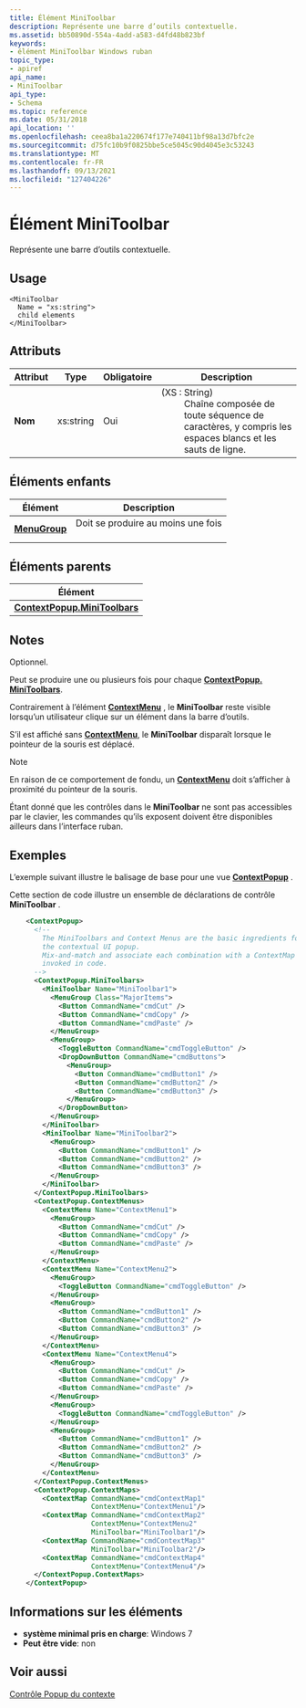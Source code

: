 ```yaml
---
title: Élément MiniToolbar
description: Représente une barre d’outils contextuelle.
ms.assetid: bb50890d-554a-4add-a583-d4fd48b823bf
keywords:
- élément MiniToolbar Windows ruban
topic_type:
- apiref
api_name:
- MiniToolbar
api_type:
- Schema
ms.topic: reference
ms.date: 05/31/2018
api_location: ''
ms.openlocfilehash: ceea8ba1a220674f177e740411bf98a13d7bfc2e
ms.sourcegitcommit: d75fc10b9f0825bbe5ce5045c90d4045e3c53243
ms.translationtype: MT
ms.contentlocale: fr-FR
ms.lasthandoff: 09/13/2021
ms.locfileid: "127404226"
---
```

# <a name="minitoolbar-element"></a>Élément MiniToolbar

Représente une barre d’outils contextuelle.

## <a name="usage"></a>Usage

``` syntax
<MiniToolbar
  Name = "xs:string">
  child elements
</MiniToolbar>
```

## <a name="attributes"></a>Attributs



| Attribut           | Type                 | Obligatoire       | Description                                                                                                                                                                                                                |
|---------------------|----------------------|----------------|----------------------------------------------------------------------------------------------------------------------------------------------------------------------------------------------------------------------------|
| **Nom**<br/> | xs:string<br/> | Oui<br/> | <dt> (XS : String)<br/> </dt> <dd> Chaîne composée de toute séquence de caractères, y compris les espaces blancs et les sauts de ligne.<br/> </dd> </dl> |



## <a name="child-elements"></a>Éléments enfants



| Élément                                                         | Description                                     |
|-----------------------------------------------------------------|-------------------------------------------------|
| [**MenuGroup**](windowsribbon-element-menugroup.md)<br/> | Doit se produire au moins une fois<br/> <br/> |



## <a name="parent-elements"></a>Éléments parents



| Élément                                                                                         |
|-------------------------------------------------------------------------------------------------|
| [**ContextPopup.MiniToolbars**](windowsribbon-element-contextpopup-minitoolbars.md)<br/> |



## <a name="remarks"></a>Notes

Optionnel.

Peut se produire une ou plusieurs fois pour chaque [**ContextPopup. MiniToolbars**](windowsribbon-element-contextpopup-minitoolbars.md).

Contrairement à l’élément [**ContextMenu**](windowsribbon-element-contextmenu.md) , le **MiniToolbar** reste visible lorsqu’un utilisateur clique sur un élément dans la barre d’outils.

S’il est affiché sans [**ContextMenu**](windowsribbon-element-contextmenu.md), le **MiniToolbar** disparaît lorsque le pointeur de la souris est déplacé.

> [!Note]  
> En raison de ce comportement de fondu, un [**ContextMenu**](windowsribbon-element-contextmenu.md) doit s’afficher à proximité du pointeur de la souris.

 

Étant donné que les contrôles dans le **MiniToolbar** ne sont pas accessibles par le clavier, les commandes qu’ils exposent doivent être disponibles ailleurs dans l’interface ruban.

## <a name="examples"></a>Exemples

L’exemple suivant illustre le balisage de base pour une vue [**ContextPopup**](windowsribbon-element-contextpopup.md) .

Cette section de code illustre un ensemble de déclarations de contrôle **MiniToolbar** .


```XML
    <ContextPopup>
      <!--
        The MiniToolbars and Context Menus are the basic ingredients for 
        the contextual UI popup. 
        Mix-and-match and associate each combination with a ContextMap Command 
        invoked in code.
      -->
      <ContextPopup.MiniToolbars>
        <MiniToolbar Name="MiniToolbar1">
          <MenuGroup Class="MajorItems">
            <Button CommandName="cmdCut" />
            <Button CommandName="cmdCopy" />
            <Button CommandName="cmdPaste" />
          </MenuGroup>
          <MenuGroup>
            <ToggleButton CommandName="cmdToggleButton" />
            <DropDownButton CommandName="cmdButtons">
              <MenuGroup>
                <Button CommandName="cmdButton1" />
                <Button CommandName="cmdButton2" />
                <Button CommandName="cmdButton3" />
              </MenuGroup>
            </DropDownButton>
          </MenuGroup>
        </MiniToolbar>
        <MiniToolbar Name="MiniToolbar2">
          <MenuGroup>
            <Button CommandName="cmdButton1" />
            <Button CommandName="cmdButton2" />
            <Button CommandName="cmdButton3" />
          </MenuGroup>
        </MiniToolbar>
      </ContextPopup.MiniToolbars>
      <ContextPopup.ContextMenus>
        <ContextMenu Name="ContextMenu1">
          <MenuGroup>
            <Button CommandName="cmdCut" />
            <Button CommandName="cmdCopy" />
            <Button CommandName="cmdPaste" />
          </MenuGroup>
        </ContextMenu>
        <ContextMenu Name="ContextMenu2">
          <MenuGroup>
            <ToggleButton CommandName="cmdToggleButton" />
          </MenuGroup>
          <MenuGroup>
            <Button CommandName="cmdButton1" />
            <Button CommandName="cmdButton2" />
            <Button CommandName="cmdButton3" />
          </MenuGroup>
        </ContextMenu>
        <ContextMenu Name="ContextMenu4">
          <MenuGroup>
            <Button CommandName="cmdCut" />
            <Button CommandName="cmdCopy" />
            <Button CommandName="cmdPaste" />
          </MenuGroup>
          <MenuGroup>
            <ToggleButton CommandName="cmdToggleButton" />
          </MenuGroup>
          <MenuGroup>
            <Button CommandName="cmdButton1" />
            <Button CommandName="cmdButton2" />
            <Button CommandName="cmdButton3" />
          </MenuGroup>
        </ContextMenu>
      </ContextPopup.ContextMenus>
      <ContextPopup.ContextMaps>
        <ContextMap CommandName="cmdContextMap1"
                    ContextMenu="ContextMenu1"/>
        <ContextMap CommandName="cmdContextMap2"
                    ContextMenu="ContextMenu2"
                    MiniToolbar="MiniToolbar1"/>
        <ContextMap CommandName="cmdContextMap3"
                    MiniToolbar="MiniToolbar2"/>
        <ContextMap CommandName="cmdContextMap4"
                    ContextMenu="ContextMenu4"/>
      </ContextPopup.ContextMaps>
    </ContextPopup>
```



## <a name="element-information"></a>Informations sur les éléments

* **système minimal pris en charge**: Windows 7
* **Peut être vide**: non



## <a name="see-also"></a>Voir aussi

<dl> <dt>

[Contrôle Popup du contexte](windowsribbon-controls-contextpopup.md)
</dt> </dl>

 

 





